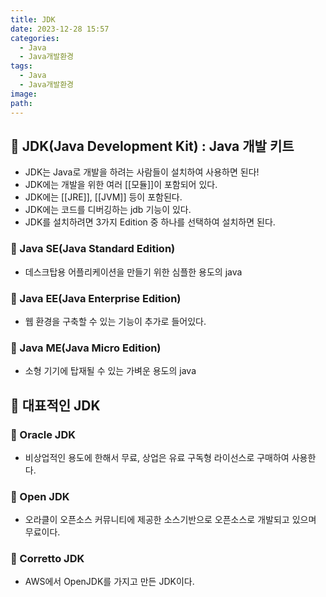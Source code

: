```yaml
---
title: JDK
date: 2023-12-28 15:57
categories:
  - Java
  - Java개발환경
tags:
  - Java
  - Java개발환경
image: 
path:
---
```


## 🌈 JDK(Java Development Kit) : Java 개발 키트
+ JDK는 Java로 개발을 하려는 사람들이 설치하여 사용하면 된다!
+ JDK에는 개발을 위한 여러 [[모듈]]이 포함되어 있다.
+ JDK에는 [[JRE]], [[JVM]] 등이 포함된다. 
+ JDK에는 코드를 디버깅하는 jdb 기능이 있다.
+ JDK를 설치하려면 3가지 Edition 중 하나를 선택하여 설치하면 된다.


### 📌 Java SE(Java Standard Edition)
+ 데스크탑용 어플리케이션을 만들기 위한 심플한 용도의 java

### 📌 Java EE(Java Enterprise Edition)
+ 웹 환경을 구축할 수 있는 기능이 추가로 들어있다.

### 📌 Java ME(Java Micro Edition)
+ 소형 기기에 탑재될 수 있는 가벼운 용도의 java 


## 🌈 대표적인 JDK

### 📌 Oracle JDK
+ 비상업적인 용도에 한해서 무료, 상업은 유료 구독형 라이선스로 구매하여 사용한다.

### 📌 Open JDK
+ 오라클이 오픈소스 커뮤니티에 제공한 소스기반으로 오픈소스로 개발되고 있으며 무료이다.

### 📌 Corretto JDK
+ AWS에서 OpenJDK를 가지고 만든 JDK이다.